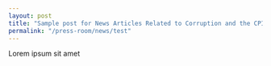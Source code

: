 ```yaml
---
layout: post
title: "Sample post for News Articles Related to Corruption and the CPIB"
permalink: "/press-room/news/test"
---
```

Lorem ipsum sit amet
